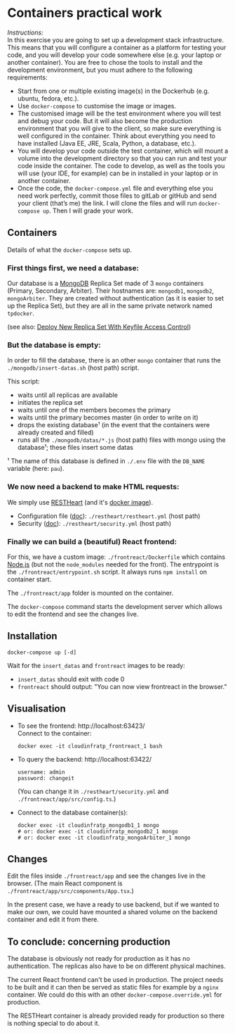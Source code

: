 # Containers practical work

*Instructions:*  
In this exercise you are going to set up a development stack infrastructure. This means that you will configure a container as a platform for testing your code, and you will develop your code somewhere else (e.g. your laptop or another container). You are free to chose the tools to install and the development environment, but you must adhere to the following requirements:
* Start from one or multiple existing image(s) in the Dockerhub (e.g. ubuntu, fedora, etc.).
* Use `docker-compose` to customise the image or images.
* The customised image will be the test environment where you will test and debug your code. But it will also become the production environment that you will give to the client, so make sure everything is well configured in the container. Think about everything you need to have installed (Java EE, JRE, Scala, Python, a database, etc.).
* You will develop your code outside the test container, which will mount a volume into the development directory so that you can run and test your code inside the container. The code to develop, as well as the tools you will use (your IDE, for example) can be in installed
in your laptop or in another container.
* Once the code, the `docker-compose.yml` file and everything else you need work perfectly, commit those files to gitLab or gitHub and send your client (that’s me) the link. I will clone the files and will run `docker-compose up`. Then I will grade your work.


## Containers

Details of what the `docker-compose` sets up.

### First things first, we need a database:

Our database is a [MongoDB](https://www.mongodb.com) Replica Set made of 3 `mongo` containers (Primary, Secondary, Arbiter). Their hostnames are: `mongodb1`, `mongodb2`, `mongoArbiter`. They are created without authentication (as it is easier to set up the Replica Set), but they are all in the same private network named `tpdocker`.

(see also: [Deploy New Replica Set With Keyfile Access Control](https://docs.mongodb.com/manual/tutorial/deploy-replica-set-with-keyfile-access-control))


### But the database is empty:

In order to fill the database, there is an other `mongo` container that runs the `./mongodb/insert-datas.sh` (host path) script.

This script:
* waits until all replicas are available
* initiates the replica set
* waits until one of the members becomes the primary
* waits until the primary becomes master (in order to write on it)
* drops the existing database¹ (in the event that the containers were already created and filled)
* runs all the `./mongodb/datas/*.js` (host path) files with mongo using the database¹; these files insert some datas

¹ The name of this database is defined in `./.env` file with the `DB_NAME` variable (here: `pau`).


### We now need a backend to make HTML requests:

We simply use [RESTHeart](https://restheart.org) (and it's [docker image](https://hub.docker.com/r/softinstigate/restheart)).

* Configuration file ([doc](https://restheart.org/learn/configuration-file)): `./restheart/restheart.yml` (host path)
* Security ([doc](https://restheart.org/learn/security)): `./restheart/security.yml` (host path)


### Finally we can build a (beautiful) React frontend:

For this, we have a custom image: `./frontreact/Dockerfile` which contains [Node.js](https://nodejs.org) (but not the `node_modules` needed for the front). The entrypoint is the `./frontreact/entrypoint.sh` script. It always runs `npm install` on container start.

The `./frontreact/app` folder is mounted on the container.

The `docker-compose` command starts the development server which allows to edit the frontend and see the changes live.


## Installation

    docker-compose up [-d]

Wait for the `insert_datas` and `frontreact` images to be ready:
* `insert_datas` should exit with code 0
* `frontreact` should output: "You can now view frontreact in the browser."


## Visualisation

* To see the frontend: http://localhost:63423/  
  Connect to the container:

      docker exec -it cloudinfratp_frontreact_1 bash

* To query the backend: http://localhost:63422/

      username: admin  
      password: changeit

  (You can change it in `./restheart/security.yml` and `./frontreact/app/src/config.ts`.)

* Connect to the database container(s):

      docker exec -it cloudinfratp_mongodb1_1 mongo
      # or: docker exec -it cloudinfratp_mongodb2_1 mongo
      # or: docker exec -it cloudinfratp_mongoArbiter_1 mongo


## Changes

Edit the files inside `./frontreact/app` and see the changes live in the browser. (The main React component is `./frontreact/app/src/components/App.tsx`.)

In the present case, we have a ready to use backend, but if we wanted to make our own, we could have mounted a shared volume on the backend container and edit it from there.


## To conclude: concerning production

The database is obviously not ready for production as it has no authentication. The replicas also have to be on different physical machines.

The current React frontend can't be used in production. The project needs to be built and it can then be served as static files for example by a `nginx` container. We could do this with an other `docker-compose.override.yml` for production.

The RESTHeart container is already provided ready for production so there is nothing special to do about it.
